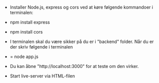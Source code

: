 - Installer Node.js, express og cors ved at køre følgende kommandoer i terminalen:

- npm install express

- npm install cors

- I terminalen skal du være sikker på du er i "backend" folder. Når du er der skriv følgende i terminalen
- = node app.js 

- Du kan åbne "http://localhost:3000" for at teste om den virker.

- Start live-server via HTML-filen
